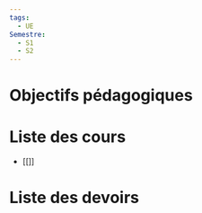 ```yaml
---
tags:
  - UE
Semestre:
  - S1
  - S2
---
```

# Objectifs pédagogiques 


# Liste des cours
- [[]]

# Liste des devoirs 